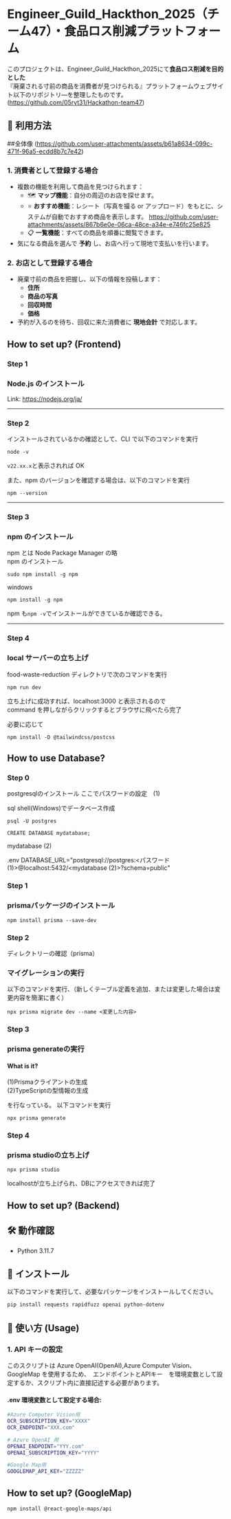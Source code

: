 # Engineer_Guild_Hackthon_2025（チーム47）・食品ロス削減プラットフォーム

このプロジェクトは、Engineer_Guild_Hackthon_2025にて**食品ロス削減を目的とした**  
『廃棄される寸前の商品を消費者が見つけられる』プラットフォームウェブサイト以下のリポジトリ―を整理したものです。
(https://github.com/05ryt31/Hackathon-team47)

## 🚀 利用方法

##全体像
(https://github.com/user-attachments/assets/b61a8634-099c-471f-96a5-ecdd8b7c7e42)

### 1. 消費者として登録する場合  
- 複数の機能を利用して商品を見つけられます：  
  - 🗺 **マップ機能**：自分の周辺のお店を探せます。  
  - ⭐ **おすすめ機能**：レシート（写真を撮る or アップロード）をもとに、システムが自動でおすすめ商品を表示します。
https://github.com/user-attachments/assets/867b6e0e-06ca-48ce-a34e-e746fc25e825
  - 📋 **一覧機能**：すべての商品を順番に閲覧できます。  
- 気になる商品を選んで **予約** し、お店へ行って現地で支払いを行います。

### 2. お店として登録する場合  
- 廃棄寸前の商品を把握し、以下の情報を投稿します：  
  - **住所**  
  - **商品の写真**  
  - **回収時間**  
  - **価格**  
- 予約が入るのを待ち、回収に来た消費者に **現地会計** で対応します。


## How to set up? (Frontend)

### Step 1

### Node.js のインストール

Link: https://nodejs.org/ja/

---

### Step 2

インストールされているかの確認として、CLI で以下のコマンドを実行

```
node -v
```

`v22.xx.x`と表示されれば OK

また、npm のバージョンを確認する場合は、以下のコマンドを実行

```
npm --version
```

---

### Step 3

### npm のインストール

npm とは Node Package Manager の略  
npm のインストール

```
sudo npm install -g npm
```

windows

```
npm install -g npm
```

npm も`npm -v`でインストールができているか確認できる。

---

### Step 4

### local サーバーの立ち上げ

food-waste-reduction ディレクトリで次のコマンドを実行

```
npm run dev
```

立ち上げに成功すれば、localhost:3000 と表示されるので  
command を押しながらクリックするとブラウザに飛べたら完了


必要に応じて
```
npm install -D @tailwindcss/postcss
```

## How to use Database?

### Step 0

postgresqlのインストール
ここでパスワードの設定　(1)

sql shell(Windows)でデータベース作成
```
psql -U postgres

CREATE DATABASE mydatabase;
```

mydatabase (2)

.env 
DATABASE_URL="postgresql://postgres:<パスワード (1)>@localhost:5432/<mydatabase (2)>?schema=public"

### Step 1

### prismaパッケージのインストール

```
npm install prisma --save-dev
```

### Step 2

ディレクトリーの確認（prisma）

### マイグレーションの実行

以下のコマンドを実行、（新しくテーブル定義を追加、または変更した場合は変更内容を簡潔に書く）
```
npx prisma migrate dev --name <変更した内容>
```

### Step 3

### prisma generateの実行
#### What is it?

(1)Prismaクライアントの生成  
(2)TypeScriptの型情報の生成

を行なっている。
以下コマンドを実行
```
npx prisma generate
```

### Step 4

### prisma studioの立ち上げ

```
npx prisma studio
```
localhostが立ち上げられ、DBにアクセスできれば完了

## How to set up? (Backend)

## 🛠 動作確認

- Python 3.11.7

## 🚀 インストール

以下のコマンドを実行して、必要なパッケージをインストールしてください。

```sh
pip install requests rapidfuzz openai python-dotenv
```

## 📌 使い方 (Usage)

### 1. API キーの設定

このスクリプトは Azure OpenAI(OpenAI),Azure Computer Vision、GoogleMap を使用するため、　エンドポイントとAPIキー　を環境変数として設定するか、スクリプト内に直接記述する必要があります。

#### .env 環境変数として設定する場合:

```sh
#Azure Computer Vision用
OCR_SUBSCRIPTION_KEY="XXXX"
OCR_ENDPOINT="XXX.com"

# Azure OpenAI 用
OPENAI_ENDPOINT="YYY.com"
OPENAI_SUBSCRIPTION_KEY="YYYY"

#Google Map用
GOOGLEMAP_API_KEY="ZZZZZ"
```

## How to set up? (GoogleMap)
```sh
npm install @react-google-maps/api
```


